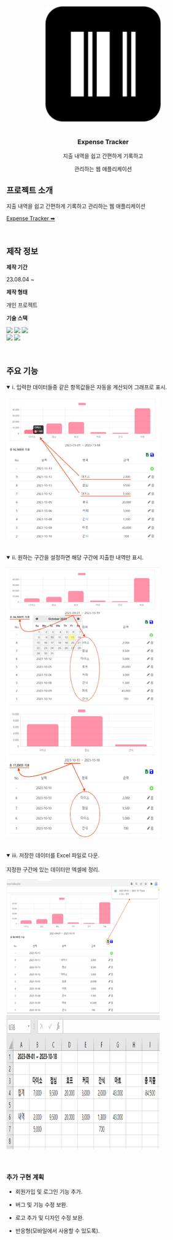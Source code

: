 <br>
<br>
<div align="center">
    <img src="./assets/images/logo/Logo.svg" style="width: 300px; min-width: 140px;">
</div>

<br>

<div align="center">
    <h3> Expense Tracker</h3>
    <p>  지출 내역을 쉽고 간편하게 기록하고 </p>
    <p> 관리하는 웹 애플리케이션 </p>
</div>

## 프로젝트 소개

지출 내역을 쉽고 간편하게 기록하고 관리하는 웹 애플리케이션

[Expense Tracker ➡](http://mys.dothome.co.kr/expense/index.php) <br>

<br>

## 제작 정보

**제작 기간**

23.08.04 ~

**제작 형태**

개인 프로젝트

**기술 스택**

<img src="https://img.shields.io/badge/jQuery-0769AD?style=for-the-badge&logo=jQuery&logoColor=white"> <img src="https://img.shields.io/badge/PHP-777BB4?style=for-the-badge&logo=PHP&logoColor=white">
<img src="https://img.shields.io/badge/MySQL-4479A1?style=for-the-badge&logo=MySQL&logoColor=white"> <br>
<img src="https://img.shields.io/badge/Chart.js-FF6384?style=for-the-badge&logo=Chart.js&logoColor=white">
<img src="https://img.shields.io/badge/ExcelJS-217346?style=for-the-badge&logo=ExcelJS&logoColor=white">

<br>

## 주요 기능

<details open>
    <summary> i. 입력한 데이터들중 같은 항목값들은 자동을 계산되어 그래프로 표시. </summary>
    <br>
    <img src="./assets/README/features1.png" width="400px" />
    <br> <br>
</details>

<br>

<details open>
    <summary> ii. 원하는 구간을 설정하면 해당 구간에 지출한 내역만 표시.</summary>
    <br>
    <img src="./assets/README/features2-1.png" width="400px" height="350px"/> &nbsp;
    <img src="./assets/README/features2-2.png" width="400px" height="350px"/>
    <br> <br>
</details>

<br>

<details open>
    <summary> iii. 저장한 데이터를 Excel 파일로 다운. </summary>
    <br>
    지정한 구간에 있는 데이터만 엑셀에 정리. 
    <br>  <br>
    <img src="./assets/README/features3-1.png" width="400px" height="350px" /> &nbsp;
    <img src="./assets/README/features3-2.png" width="400px" height="350px" />
    <br> <br>
</details>

<br>

### 추가 구현 계획

- 회원가입 및 로그인 기능 추가.

- 버그 및 기능 수정 보완.

- 로고 추가 및 디자인 수정 보완.

- 반응형(모바일에서 사용할 수 있도록).
